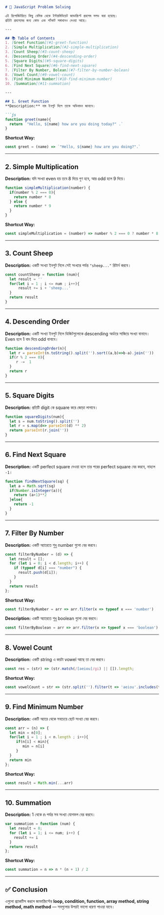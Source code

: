 
````markdown
# 🚀 JavaScript Problem Solving  

এই রিপোজিটরিতে কিছু বেসিক থেকে ইন্টারমিডিয়েট জাভাস্ক্রিপ্ট প্রবলেম সলভ করা হয়েছে।  
প্রতিটা প্রবলেমের জন্য কোড এবং শর্টকাট সমাধানও দেওয়া আছে।  

---

## 📚 Table of Contents
1. [Greet Function](#1-greet-function)  
2. [Simple Multiplication](#2-simple-multiplication)  
3. [Count Sheep](#3-count-sheep)  
4. [Descending Order](#4-descending-order)  
5. [Square Digits](#5-square-digits)  
6. [Find Next Square](#6-find-next-square)  
7. [Filter By Number, Bolean](#7-filter-by-number-bolean)   
8. [Vowel Count](#9-vowel-count)  
9. [Find Minimum Number](#10-find-minimum-number)  
10. [Summation](#11-summation)  

---

## 1. Greet Function
**Description:** নাম ইনপুট দিলে তাকে অভিবাদন জানাবে।  

```js
function greet(name){
  return `"Hello, ${name} how are you doing today?" .`
}
````

**Shortcut Way:**

```js
const greet = (name) => `"Hello, ${name} how are you doing?".`
```

---

## 2. Simple Multiplication

**Description:** যদি সংখ্যা even হয় তবে 8 দিয়ে গুণ হবে, আর odd হলে 9 দিয়ে।

```js
function simpleMultiplication(number) {
  if(number % 2 === 0){
    return number * 8
  } else {
    return number * 9
  }
}
```

**Shortcut Way:**

```js
const simpleMultiplication = (number) => number % 2 === 0 ? number * 8 : number * 9
```

---

## 3. Count Sheep

**Description:** একটি সংখ্যা ইনপুট নিলে সেই সংখ্যার পর্যন্ত `"sheep..."` রিটার্ন করবে।

```js
const countSheep = function (num){
  let result = ''
  for(let i = 1 ; i <= num ; i++){
      result += i + 'sheep...'
  }
  return result
}
```

---

## 4. Descending Order

**Description:** একটি সংখ্যা ইনপুট নিলে ডিজিটগুলোকে descending অর্ডারে সাজিয়ে সংখ্যা বানাবে। Even হলে 1 বাদ দিয়ে odd বানাবে।

```js
function descendingOrder(n){
  let r = parseInt(n.toString().split('').sort((a,b)=>b-a).join(''))
  if(r % 2 === 0){
     r -=  1
  }
  return r
}
```

---

## 5. Square Digits

**Description:** প্রতিটি digit কে square করে জোড়া লাগাবে।

```js
function squareDigits(num){ 
  let s = num.toString().split('')
  let r = s.map(d=> parseInt(d) ** 2)
  return parseInt(r.join(''))
}
```

---

## 6. Find Next Square

**Description:** একটি perfect square দেওয়া হলে তার পরের perfect square বের করবে, নাহলে `-1`।

```js
function findNextSquare(sq) {
  let a = Math.sqrt(sq)
  if(Number.isInteger(a)){
    return (a+1)**2
  }else{
    return -1
  }
}
```

---

## 7. Filter By Number

**Description:** একটি অ্যারেতে শুধু number গুলো বের করবে।

```js
const filterByNumber = (d) => {
  let result = [];
  for (let i = 0; i < d.length; i++) {
    if (typeof d[i] === "number") {
      result.push(d[i]);
    }
  }
  return result
};
```

**Shortcut Way:**

```js
const filterByNumber = arr => arr.filter(x => typeof x === 'number')
```


**Description:** একটি অ্যারেতে শুধু boolean গুলো বের করবে।

```js
const filterByBoolean = arr => arr.filter(x => typeof x === 'boolean')
```

---

## 8. Vowel Count

**Description:** একটি string এ কয়টা vowel আছে তা বের করবে।

```js
const res = (str) => (str.match(/[aeiou]/gi) || []).length;
```

**Shortcut Way:**

```js
const vowelCount = str => (str.split('').filter(t => 'aeiou'.includes(t))).length
```

---

## 9. Find Minimum Number

**Description:** একটি অ্যারে থেকে সবচেয়ে ছোট সংখ্যা বের করবে।

```js
const arr = (n) => {
  let min = n[0];
  for(let i = 1 ; i < n.length ; i++){
     if(n[i] < min){
        min = n[i]
     }
  }
  return min
};
```

**Shortcut Way:**

```js
const result = Math.min(...arr)
```

---

## 10. Summation

**Description:** 1 থেকে n পর্যন্ত সব সংখ্যা যোগফল বের করবে।

```js
var summation = function (num) {
  let result = 0;
  for (let i = 1; i <= num; i++) {
    result += i
  }
  return result
};
```

**Shortcut Way:**

```js
const summation = n => n * (n + 1) / 2
```

---

## ✅ Conclusion

এগুলো প্র্যাকটিস করলে জাভাস্ক্রিপ্টের **loop, condition, function, array method, string method, math method** — সবগুলোর উপরই ভালো ধারণা পাওয়া যাবে।



